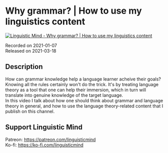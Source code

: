 # Why grammar? | How to use my linguistics content
 
[![Linguistic Mind - Why grammar? | How to use my linguistics content](https://img.youtube.com/vi/jHSk2hIKAwE/0.jpg)](https://www.youtube.com/watch?v=jHSk2hIKAwE)
 
Recorded on 2021-01-07<br>
Released on 2021-03-18
 
## Description
 
How can grammar knowledge help a language learner acheive their goals? Knowing all the rules certainly won't do the trick. It's by treating language theory as a tool that one can help their immersion, which in turn will translate into genuine knowledge of the target language.<br>
In this video I talk about how one should think about grammar and language theory in general, and how to use the language theory-related content that I publish on this channel.
 
## Support Linguistic Mind
 
Patreon: https://patreon.com/linguisticmind<br>
Ko-fi: https://ko-fi.com/linguisticmind

